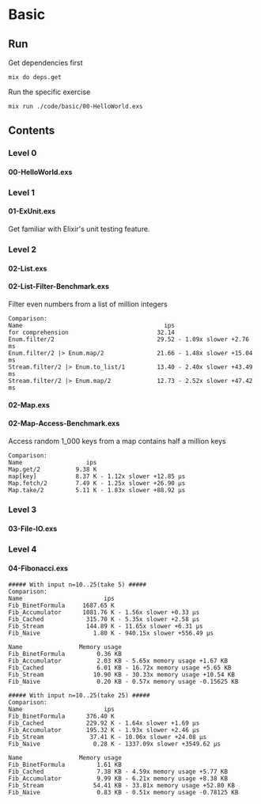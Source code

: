 # Basic

## Run

Get dependencies first

```shell
mix do deps.get
```

Run the specific exercise

```shell
mix run ./code/basic/00-HelloWorld.exs
```

## Contents

### Level 0

#### **00-HelloWorld.exs**

### Level 1

#### **01-ExUnit.exs**

Get familiar with Elixir's unit testing feature.

### Level 2

#### **02-List.exs**

#### **02-List-Filter-Benchmark.exs**

Filter even numbers from a list of million integers

```shell
Comparison:
Name                                        ips 
for comprehension                         32.14
Enum.filter/2                             29.52 - 1.09x slower +2.76 ms
Enum.filter/2 |> Enum.map/2               21.66 - 1.48x slower +15.04 ms
Stream.filter/2 |> Enum.to_list/1         13.40 - 2.40x slower +43.49 ms
Stream.filter/2 |> Enum.map/2             12.73 - 2.52x slower +47.42 ms
```

#### **02-Map.exs**

#### **02-Map-Access-Benchmark.exs**

Access random 1_000 keys from a map contains half a million keys

```shell
Comparison:
Name                  ips 
Map.get/2          9.38 K
map[key]           8.37 K - 1.12x slower +12.85 μs
Map.fetch/2        7.49 K - 1.25x slower +26.90 μs
Map.take/2         5.11 K - 1.83x slower +88.92 μs
```

### Level 3

#### **03-File-IO.exs**

### Level 4

#### **04-Fibonacci.exs**

```shell
##### With input n=10..25(take 5) #####
Comparison:
Name                       ips 
Fib_BinetFormula     1687.65 K
Fib_Accumulator      1081.76 K - 1.56x slower +0.33 μs
Fib_Cached            315.70 K - 5.35x slower +2.58 μs
Fib_Stream            144.89 K - 11.65x slower +6.31 μs
Fib_Naive               1.80 K - 940.15x slower +556.49 μs

Name                Memory usage
Fib_BinetFormula         0.36 KB
Fib_Accumulator          2.03 KB - 5.65x memory usage +1.67 KB
Fib_Cached               6.01 KB - 16.72x memory usage +5.65 KB
Fib_Stream              10.90 KB - 30.33x memory usage +10.54 KB
Fib_Naive                0.20 KB - 0.57x memory usage -0.15625 KB

##### With input n=10..25(take 25) #####
Comparison:
Name                       ips 
Fib_BinetFormula      376.40 K
Fib_Cached            229.92 K - 1.64x slower +1.69 μs
Fib_Accumulator       195.32 K - 1.93x slower +2.46 μs
Fib_Stream             37.41 K - 10.06x slower +24.08 μs
Fib_Naive               0.28 K - 1337.09x slower +3549.62 μs

Name                Memory usage
Fib_BinetFormula         1.61 KB
Fib_Cached               7.38 KB - 4.59x memory usage +5.77 KB
Fib_Accumulator          9.99 KB - 6.21x memory usage +8.38 KB
Fib_Stream              54.41 KB - 33.81x memory usage +52.80 KB
Fib_Naive                0.83 KB - 0.51x memory usage -0.78125 KB
```
